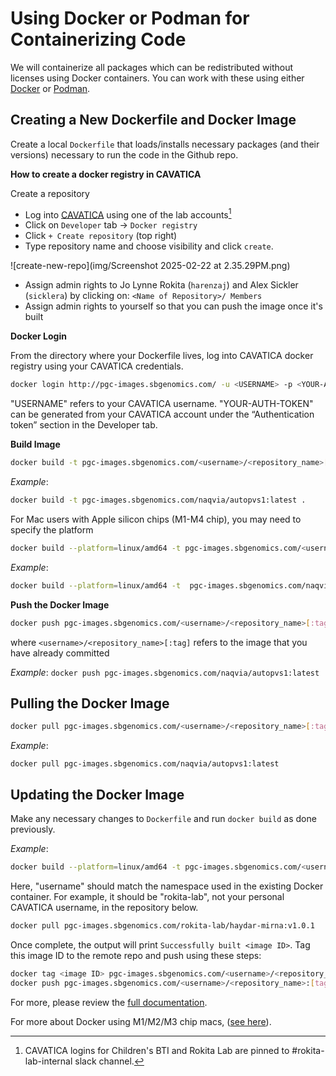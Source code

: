 # Using Docker or Podman for Containerizing Code

We will containerize all packages which can be redistributed without licenses using Docker containers. You can work with these using either [Docker](https://www.docker.com/) or [Podman](https://podman.io/).

## Creating a New Dockerfile and Docker Image 

Create a local `Dockerfile` that loads/installs necessary packages (and their versions) necessary to run the code in the Github repo.

**How to create a docker registry in CAVATICA**

Create a repository

- Log into [CAVATICA](https://cavatica.sbgenomics.com/) using one of the lab accounts[^1]
- Click on `Developer` tab -> `Docker registry`
- Click `+ Create repository` (top right)
- Type repository name and choose visibility and click `create`.

![create-new-repo](img/Screenshot 2025-02-22 at 2.35.29PM.png)

- Assign admin rights to Jo Lynne Rokita (`harenzaj`) and Alex Sickler (`sicklera`) by clicking on: `<Name of Repository>/ Members`
- Assign admin rights to yourself so that you can push the image once it's built

**Docker Login**

From the directory where your Dockerfile lives, log into CAVATICA docker registry using your CAVATICA credentials. 

```bash
docker login http://pgc-images.sbgenomics.com/ -u <USERNAME> -p <YOUR-AUTH-TOKEN>
```

"USERNAME" refers to your CAVATICA username.
"YOUR-AUTH-TOKEN" can be generated from your CAVATICA account under the “Authentication token” section in the Developer tab.

**Build Image**

```bash
docker build -t pgc-images.sbgenomics.com/<username>/<repository_name>[:tag] .
```

*Example*: 
```bash
docker build -t pgc-images.sbgenomics.com/naqvia/autopvs1:latest .
```

For Mac users with Apple silicon chips (M1-M4 chip), you may need to specify the platform

```bash
docker build --platform=linux/amd64 -t pgc-images.sbgenomics.com/<username>/<repository_name>[:tag] .
```

*Example*: 

```bash
docker build --platform=linux/amd64 -t  pgc-images.sbgenomics.com/naqvia/autopvs1:latest .
```

**Push the Docker Image**

```bash
docker push pgc-images.sbgenomics.com/<username>/<repository_name>[:tag]
```

where `<username>/<repository_name>[:tag]` refers to the image that you have already committed

*Example*: `docker push pgc-images.sbgenomics.com/naqvia/autopvs1:latest`

## Pulling the Docker Image

```bash
docker pull pgc-images.sbgenomics.com/<username>/<repository_name>[:tag]:<tagname>
```

*Example*: 
```
docker pull pgc-images.sbgenomics.com/naqvia/autopvs1:latest
```

## Updating the Docker Image

Make any necessary changes to `Dockerfile` and run `docker build` as done previously. 

*Example*: 
```bash
docker build --platform=linux/amd64 -t pgc-images.sbgenomics.com/<username>/<repository_name>:latest .
```

Here, "username" should match the namespace used in the existing Docker container. For example, it should be "rokita-lab", not your personal CAVATICA username, in the repository below.

```bash
docker pull pgc-images.sbgenomics.com/rokita-lab/haydar-mirna:v1.0.1
```

Once complete, the output will print `Successfully built <image ID>`. Tag this image ID to the remote repo and push using these steps: 

```bash
docker tag <image ID> pgc-images.sbgenomics.com/<username>/<repository_name>:[tag]
docker push pgc-images.sbgenomics.com/<username>/<repository_name>:[tag]
```

For more, please review the [full documentation](https://docs.sevenbridges.com/docs/manage-docker-repositories-advance-access).

For more about Docker using M1/M2/M3 chip macs, ([see here](https://tutorials.tinkink.net/en/mac/how-to-use-docker-on-m1-mac.html)).

[^1]: CAVATICA logins for Children's BTI and Rokita Lab are pinned to #rokita-lab-internal slack channel.
